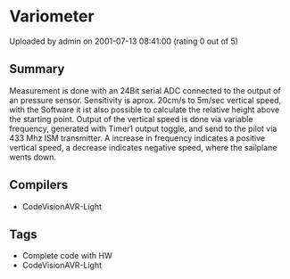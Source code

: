 # Variometer

Uploaded by admin on 2001-07-13 08:41:00 (rating 0 out of 5)

## Summary

Measurement is done with an 24Bit serial ADC connected to the output of an pressure sensor. Sensitivity is aprox. 20cm/s to 5m/sec vertical speed, with the Software it ist also possible to calculate the relative height above the starting point. Output of the vertical speed is done via variable frequency, generated with Timer1 output toggle, and send to the pilot via 433 Mhz ISM transmitter. A increase in frequency indicates a positive vertical speed, a decrease indicates negative speed, where the sailplane wents down.

## Compilers

- CodeVisionAVR-Light

## Tags

- Complete code with HW
- CodeVisionAVR-Light
